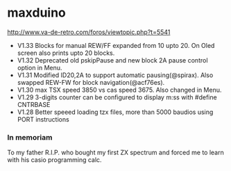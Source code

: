 # maxduino

http://www.va-de-retro.com/foros/viewtopic.php?t=5541

* V1.33 Blocks for manual REW/FF expanded from 10 upto 20. On Oled screen also prints upto 20 blocks.
* V1.32 Deprecated old pskipPause and new block 2A pause control option in Menu.
* V1.31 Modified ID20,2A to support automatic pausing(@spirax). Also swapped REW-FW for block navigation(@acf76es). 
* V1.30 max TSX speed 3850 vs cas speed 3675. Also changed in Menu.
* V1.29 3-digits counter can be configured to display m:ss with #define CNTRBASE
* V1.28 Better speeed loading tzx files, more than 5000 baudios using PORT instructions

### In memoriam

To my father R.I.P. who bought my first ZX spectrum and forced me to learn with his casio programming calc.